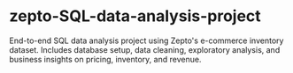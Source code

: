 # zepto-SQL-data-analysis-project
End-to-end SQL data analysis project using Zepto's e-commerce inventory dataset. Includes database setup, data cleaning, exploratory analysis, and business insights on pricing, inventory, and revenue.
